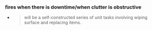 ### fires when there is downtime/when clutter is obstructive
- > will be a self-constructed series of unit tasks involving wiping surface and replacing items.
